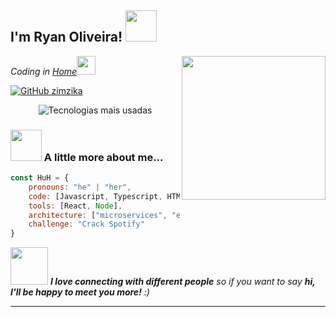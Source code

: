<h2>I'm Ryan Oliveira! <img src="https://media.giphy.com/media/12oufCB0MyZ1Go/giphy.gif" width="50"></h2>
<img align='right' src="https://media.giphy.com/media/M9gbBd9nbDrOTu1Mqx/giphy.gif" width="230">
<p><em>Coding in <a href="https://verysecret.com">Home</a><img src="https://media.giphy.com/media/WUlplcMpOCEmTGBtBW/giphy.gif" width="30"> 
</em></p>

[![GitHub zimzika](https://img.shields.io/github/followers/zimzika?label=follow&style=social)](https://github.com/zimzika)

<p align="center"><img src="https://github-readme-stats.vercel.app/api/top-langs?username=zimzika&theme=white&title_color=333333&show_icons=true" alt="Tecnologias mais usadas"></p>

### <img src="https://media.giphy.com/media/VgCDAzcKvsR6OM0uWg/giphy.gif" width="50"> A little more about me...  

```javascript
const HuH = {
    pronouns: "he" | "her",
    code: [Javascript, Typescript, HTML, CSS, C++, Python],
    tools: [React, Node],
    architecture: ["microservices", "event-driven"],
    challenge: "Crack Spotify"
}
```


<img src="https://media.giphy.com/media/LnQjpWaON8nhr21vNW/giphy.gif" width="60"> <em><b>I love connecting with different people</b> so if you want to say <b>hi, I'll be happy to meet you more!</b> :)</em>

---
